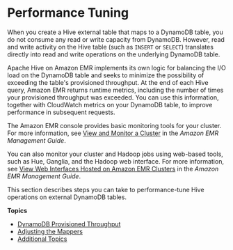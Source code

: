 # Performance Tuning<a name="EMRforDynamoDB.PerformanceTuning"></a>

When you create a Hive external table that maps to a DynamoDB table, you do not consume any read or write capacity from DynamoDB\. However, read and write activity on the Hive table \(such as `INSERT` or `SELECT`\) translates directly into read and write operations on the underlying DynamoDB table\.

Apache Hive on Amazon EMR implements its own logic for balancing the I/O load on the DynamoDB table and seeks to minimize the possibility of exceeding the table's provisioned throughput\. At the end of each Hive query, Amazon EMR returns runtime metrics, including the number of times your provisioned throughput was exceeded\. You can use this information, together with CloudWatch metrics on your DynamoDB table, to improve performance in subsequent requests\.

The Amazon EMR console provides basic monitoring tools for your cluster\. For more information, see [View and Monitor a Cluster](https://docs.aws.amazon.com/ElasticMapReduce/latest/ManagementGuide/emr-manage-view.html) in the *Amazon EMR Management Guide*\.

You can also monitor your cluster and Hadoop jobs using web\-based tools, such as Hue, Ganglia, and the Hadoop web interface\. For more information, see [View Web Interfaces Hosted on Amazon EMR Clusters](https://docs.aws.amazon.com/ElasticMapReduce/latest/ManagementGuide/emr-web-interfaces.html) in the *Amazon EMR Management Guide*\.

This section describes steps you can take to performance\-tune Hive operations on external DynamoDB tables\. 

**Topics**
+ [DynamoDB Provisioned Throughput](EMRforDynamoDB.PerformanceTuning.Throughput.md)
+ [Adjusting the Mappers](EMRforDynamoDB.PerformanceTuning.Mappers.md)
+ [Additional Topics](EMRforDynamoDB.PerformanceTuning.Misc.md)
